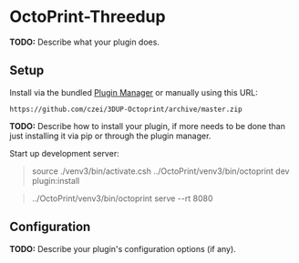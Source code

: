 # OctoPrint-Threedup

**TODO:** Describe what your plugin does.

## Setup

Install via the bundled [Plugin Manager](https://docs.octoprint.org/en/master/bundledplugins/pluginmanager.html)
or manually using this URL:

    https://github.com/czei/3DUP-Octoprint/archive/master.zip

**TODO:** Describe how to install your plugin, if more needs to be done than just installing it via pip or through
the plugin manager.

Start up development server:

> source ./venv3/bin/activate.csh
> ../OctoPrint/venv3/bin/octoprint dev plugin:install

> ../OctoPrint/venv3/bin/octoprint serve --rt 8080


## Configuration

**TODO:** Describe your plugin's configuration options (if any).
